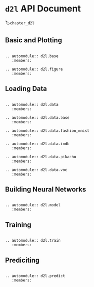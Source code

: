 # `d2l` API Document
:label:`chapter_d2l`

## Basic and Plotting

```eval_rst

.. automodule:: d2l.base
   :members:

.. automodule:: d2l.figure
   :members:

```

## Loading Data

```eval_rst

.. automodule:: d2l.data
   :members:

.. automodule:: d2l.data.base
   :members:

.. automodule:: d2l.data.fashion_mnist
   :members:

.. automodule:: d2l.data.imdb
   :members:

.. automodule:: d2l.data.pikachu
   :members:

.. automodule:: d2l.data.voc
   :members:

```

## Building Neural Networks

```eval_rst

.. automodule:: d2l.model
   :members:

```

## Training

```eval_rst

.. automodule:: d2l.train
   :members:

```

## Prediciting

```eval_rst

.. automodule:: d2l.predict
   :members:

```
